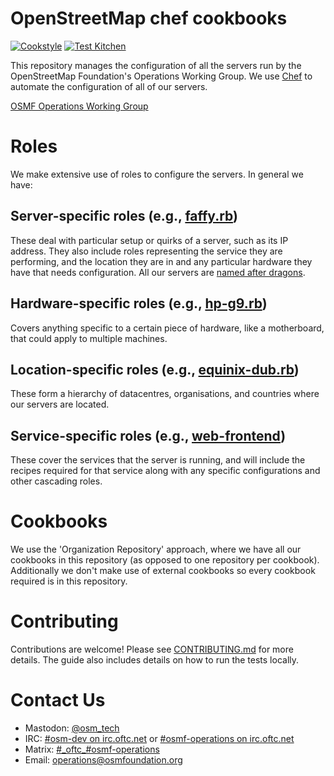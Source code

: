 # OpenStreetMap chef cookbooks

[![Cookstyle](https://github.com/openstreetmap/chef/actions/workflows/cookstyle.yml/badge.svg)](https://github.com/openstreetmap/chef/actions/workflows/cookstyle.yml)
[![Test Kitchen](https://github.com/openstreetmap/chef/actions/workflows/test-kitchen.yml/badge.svg)](https://github.com/openstreetmap/chef/actions/workflows/test-kitchen.yml)

This repository manages the configuration of all the servers run by the
OpenStreetMap Foundation's Operations Working Group. We use
[Chef](https://www.chef.io/) to automate the configuration of all of our
servers.

[OSMF Operations Working Group](https://operations.osmfoundation.org/)

# Roles

We make extensive use of roles to configure the servers. In general we have:

## Server-specific roles (e.g., [faffy.rb](roles/faffy.rb))

These deal with particular setup or quirks of a server, such as its IP address. They also include roles representing the service they are performing, and the location they are in and any particular hardware they have that needs configuration.
All our servers are [named after dragons](https://wiki.openstreetmap.org/wiki/Servers/Name_Ideas).

## Hardware-specific roles (e.g., [hp-g9.rb](roles/hp-g9.rb))

Covers anything specific to a certain piece of hardware, like a motherboard, that could apply to multiple machines.

## Location-specific roles (e.g., [equinix-dub.rb](roles/equinix-dub.rb))

These form a hierarchy of datacentres, organisations, and countries where our servers are located.

## Service-specific roles (e.g., [web-frontend](roles/web-frontend.rb))

These cover the services that the server is running, and will include the recipes required for that service along with any specific configurations and other cascading roles.

# Cookbooks

We use the 'Organization Repository' approach, where we have all our cookbooks in this repository (as opposed to one repository per cookbook). Additionally we don't make use of external cookbooks so every cookbook required is in this repository.

# Contributing

Contributions are welcome! Please see [CONTRIBUTING.md](CONTRIBUTING.md) for more details. The guide also includes details on how to run the tests locally.

# Contact Us

* Mastodon: [@osm_tech](https://en.osm.town/@osm_tech)
* IRC: [#osm-dev on irc.oftc.net](https://irc.openstreetmap.org/) or [#osmf-operations on irc.oftc.net](https://irc.openstreetmap.org/)
* Matrix: [#\_oftc_#osmf-operations](https://matrix.to/#/#_oftc_#osmf-operations:matrix.org)
* Email: [operations@osmfoundation.org](mailto:operations@osmfoundation.org)
